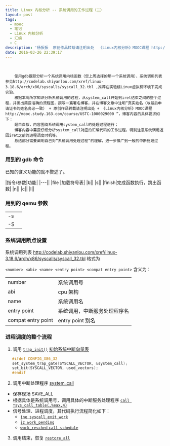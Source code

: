 ```yaml
---
title: Linux 内核分析 -- 系统调用的工作过程（二）
layout: post
tags:
  - mooc
  - 笔记
  - Linux 内核分析
  - 汇编
  - C
description: '杨振振  原创作品转载请注明出处  《Linux内核分析》MOOC课程 http://www.xuetangx.com/courses/course-v1:ustcX+USTC001+_/about'
date: 2016-03-26 22:39:17
---
```


```


    使用gdb跟踪分析一个系统调用内核函数（您上周选择的那一个系统调用），系统调用列表参见http://codelab.shiyanlou.com/xref/linux-3.18.6/arch/x86/syscalls/syscall_32.tbl ,推荐在实验楼Linux虚拟机环境下完成实验。
    根据本周所学知识分析系统调用的过程，从system_call开始到iret结束之间的整个过程，并画出简要准确的流程图，撰写一篇署名博客，并在博客文章中注明“真实姓名（与最后申请证书的姓名务必一致） + 原创作品转载请注明出处 + 《Linux内核分析》MOOC课程http://mooc.study.163.com/course/USTC-1000029000 ”，博客内容的具体要求如下：
    题目自拟，内容围绕系统调用system_call的处理过程进行；
    博客内容中需要仔细分析system_call对应的汇编代码的工作过程，特别注意系统调用返回iret之前的进程调度时机等。
    总结部分需要阐明自己对“系统调用处理过程”的理解，进一步推广到一般的中断处理过程。

```


### 用到的 gdb 命令

已知的含义功能的就不赘述了。

|指令/参数|功能|
|---||
|file |加载符号表|
|b||
|s||
|finish|完成函数执行，跳出函数|
|n||
|c||
|l||

### 用到的  qemu 参数
|||
|---|---|
|-s||
|-S||

### 系统调用断点设置

系统调用列表 http://codelab.shiyanlou.com/xref/linux-3.18.6/arch/x86/syscalls/syscall_32.tbl 格式为

`<number> <abi> <name> <entry point> <compat entry point>`
含义为：

|||
|---|---|
|number|系统调用号|
|abi|cpu 架构|
|name|系统调用名
|entry point| 系统调用，中断服务处理程序名|
|compat entry point|entry point 别名|

### 进程调度的整个流程






1. 调用 [`trap_init()`](http://codelab.shiyanlou.com/xref/linux-3.18.6/init/main.c#561)  [初始系统中断向量表](http://codelab.shiyanlou.com/xref/linux-3.18.6/arch/x86/kernel/traps.c#838) 
 ```C
	#ifdef CONFIG_X86_32
	set_system_trap_gate(SYSCALL_VECTOR, &system_call);
	set_bit(SYSCALL_VECTOR, used_vectors);
	#endif
 ```

2. 调用中断处理程序 [system_call](http://codelab.shiyanlou.com/xref/linux-3.18.6/arch/x86/kernel/entry_32.S#490)
 + 保存现场 SAVE_ALL
 + 根据具体是系统调用号，调用具体的中断服务处理程序
  [`call *sys_call_table(,%eax,4)`](http://codelab.shiyanlou.com/xref/linux-3.18.6/arch/x86/kernel/entry_32.S#502)
 + 信号处理、进程调度，其代码执行流程简化如下：
   - [`jne syscall_exit_work`](http://codelab.shiyanlou.com/xref/linux-3.18.6/arch/x86/kernel/entry_32.S#513)
   - [`jz work_pending`](http://codelab.shiyanlou.com/xref/linux-3.18.6/arch/x86/kernel/entry_32.S#658)
   - [`work_resched`
	`call schedule`](http://codelab.shiyanlou.com/xref/linux-3.18.6/arch/x86/kernel/entry_32.S#586)
3. 调用结束，恢复
    [`restore_all`](http://codelab.shiyanlou.com/xref/linux-3.18.6/arch/x86/kernel/entry_32.S#515)

<!--
system_call 断点可以设置，但是程序运行的时候会直接跳过去 
-->




